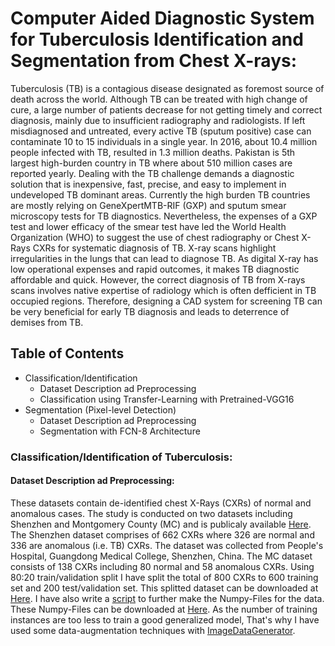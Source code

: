 # Computer Aided Diagnostic System for Tuberculosis Identification and Segmentation from Chest X-rays:
Tuberculosis (TB) is a contagious disease designated as foremost source of death across the world. Although TB can be treated with high
change of cure, a large number of patients decrease for not getting timely and correct diagnosis, mainly due to insufficient radiography
and radiologists. If left misdiagnosed and untreated, every active TB (sputum positive) case can contaminate 10 to 15 individuals in a
single year. In 2016, about 10.4 million people infected with TB, resulted in 1.3 million deaths. Pakistan is 5th largest high-burden 
country in TB where about 510 million cases are reported yearly. Dealing with the TB challenge demands a diagnostic solution that is
inexpensive, fast, precise, and easy to implement in undeveloped TB dominant areas. Currently the high burden TB countries are mostly
relying on GeneXpertMTB-RIF (GXP) and sputum smear microscopy tests for TB diagnostics. Nevertheless, the expenses of a GXP test
and lower efficacy of the smear test have led the World Health Organization (WHO) to suggest the use of chest radiography or Chest X-Rays
CXRs for systematic diagnosis of TB. X-ray scans highlight irregularities in the lungs that can lead to diagnose TB. As digital X-ray
has low operational expenses and rapid outcomes, it makes TB diagnostic affordable and quick. However, the correct diagnosis of TB from
X-rays scans involves native expertise of radiology which is often defficient in TB occupied regions. Therefore, designing a CAD system for
screening TB can be very beneficial for early TB diagnosis and leads to deterrence of demises from TB. 

## Table of Contents
  + Classification/Identification
    + Dataset Description ad Preprocessing
    + Classification using Transfer-Learning with Pretrained-VGG16 
  + Segmentation (Pixel-level Detection)
    + Dataset Description ad Preprocessing
    + Segmentation with FCN-8 Architecture
    
### Classification/Identification of Tuberculosis:
#### Dataset Description ad Preprocessing:
These datasets contain de-identified chest X-Rays (CXRs) of normal and anomalous cases. The study is conducted on two datasets
including Shenzhen and Montgomery County (MC) and is publicaly available [Here](https://www.ncbi.nlm.nih.gov/pmc/articles/PMC4256233/).
The Shenzhen dataset comprises of 662 CXRs where 326 are normal and 336 are anomalous (i.e. TB) CXRs. The dataset was collected from
People's Hospital, Guangdong Medical College, Shenzhen, China. The MC dataset consists of 138 CXRs including 80 normal and 58 anomalous
CXRs. Using 80:20 train/validation split I have split the total of 800 CXRs to 600 training set and 200 test/validation set. This splitted 
dataset can be downloaded at [Here](https://drive.google.com/drive/folders/1UTYz5Xn6Nfbn9yarqZo7SD5H37tW5PQ_?usp=sharing). I have also write a [script]() to further make the Numpy-Files for the data. These Numpy-Files can 
be downloaded at [Here](https://drive.google.com/drive/folders/1mzJYjQj42ulZUdfZ_vkWojGgU9Ywa72Q?usp=sharing). As the number of training instances are too less to train a good generalized model, That's why I have used some
data-augmentation techniques with [ImageDataGenerator](https://www.tensorflow.org/api_docs/python/tf/keras/preprocessing/image/ImageDataGenerator).
